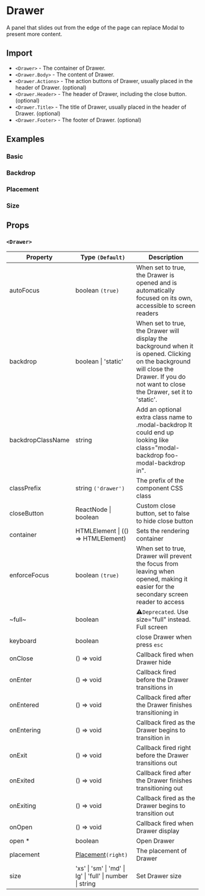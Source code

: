 # Drawer

A panel that slides out from the edge of the page can replace Modal to present more content.

## Import

<!--{include:<import-guide>}-->

- `<Drawer>` - The container of Drawer.
- `<Drawer.Body>` - The content of Drawer.
- `<Drawer.Actions>` - The action buttons of Drawer, usually placed in the header of Drawer. (optional)
- `<Drawer.Header>` - The header of Drawer, including the close button. (optional)
- `<Drawer.Title>` - The title of Drawer, usually placed in the header of Drawer. (optional)
- `<Drawer.Footer>` - The footer of Drawer. (optional)

## Examples

### Basic

<!--{include:`basic.md`}-->

### Backdrop

<!--{include:`backdrop.md`}-->

### Placement

<!--{include:`placement.md`}-->

### Size

<!--{include:`size.md`}-->

## Props

### `<Drawer>`

| Property          | Type `(Default)`                                                                  | Description                                                                                                                                                                               |
| ----------------- | --------------------------------------------------------------------------------- | ----------------------------------------------------------------------------------------------------------------------------------------------------------------------------------------- |
| autoFocus         | boolean `(true)`                                                                  | When set to true, the Drawer is opened and is automatically focused on its own, accessible to screen readers                                                                              |
| backdrop          | boolean &#124; 'static'                                                           | When set to true, the Drawer will display the background when it is opened. Clicking on the background will close the Drawer. If you do not want to close the Drawer, set it to 'static'. |
| backdropClassName | string                                                                            | Add an optional extra class name to .modal-backdrop It could end up looking like class="modal-backdrop foo-modal-backdrop in".                                                            |
| classPrefix       | string `('drawer')`                                                               | The prefix of the component CSS class                                                                                                                                                     |
| closeButton       | ReactNode &#124; boolean                                                          | Custom close button, set to false to hide close button                                                                                                                                    |
| container         | HTMLElement &#124; (() => HTMLElement)                                            | Sets the rendering container                                                                                                                                                              |
| enforceFocus      | boolean `(true)`                                                                  | When set to true, Drawer will prevent the focus from leaving when opened, making it easier for the secondary screen reader to access                                                      |
| ~full~            | boolean                                                                           | ⚠️`Deprecated`. Use size="full" instead. Full screen                                                                                                                                      |
| keyboard          | boolean                                                                           | close Drawer when press `esc`                                                                                                                                                             |
| onClose           | () => void                                                                        | Callback fired when Drawer hide                                                                                                                                                           |
| onEnter           | () => void                                                                        | Callback fired before the Drawer transitions in                                                                                                                                           |
| onEntered         | () => void                                                                        | Callback fired after the Drawer finishes transitioning in                                                                                                                                 |
| onEntering        | () => void                                                                        | Callback fired as the Drawer begins to transition in                                                                                                                                      |
| onExit            | () => void                                                                        | Callback fired right before the Drawer transitions out                                                                                                                                    |
| onExited          | () => void                                                                        | Callback fired after the Drawer finishes transitioning out                                                                                                                                |
| onExiting         | () => void                                                                        | Callback fired as the Drawer begins to transition out                                                                                                                                     |
| onOpen            | () => void                                                                        | Callback fired when Drawer display                                                                                                                                                        |
| open \*           | boolean                                                                           | Open Drawer                                                                                                                                                                               |
| placement         | [Placement](#code-ts-placement-code)`(right)`                                     | The placement of Drawer                                                                                                                                                                   |
| size              | 'xs' &#124; 'sm' &#124; 'md' &#124; lg' &#124; 'full' &#124; number &#124; string | Set Drawer size                                                                                                                                                                           |

<!--{include:(_common/types/placement4.md)}-->
